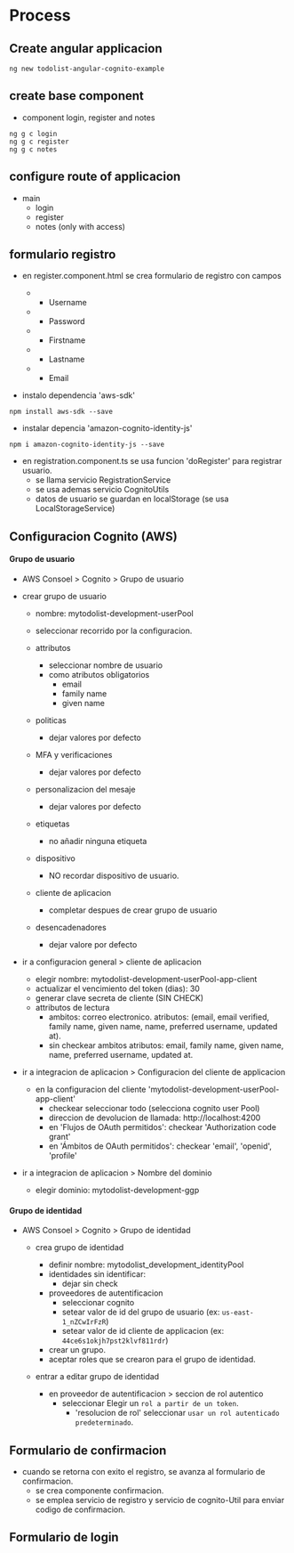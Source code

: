 
Process
=========

## Create angular applicacion 

```
ng new todolist-angular-cognito-example
```


## create base component

* component login, register and notes

```
ng g c login
ng g c register
ng g c notes
```

## configure route of applicacion

- main
    - login
    - register
    - notes (only with access)


## formulario registro

* en register.component.html se crea formulario de registro con campos
    * - Username
    * - Password
    * - Firstname
    * - Lastname
    * - Email

* instalo dependencia 'aws-sdk'

```
npm install aws-sdk --save
```

* instalar depencia 'amazon-cognito-identity-js'

```
npm i amazon-cognito-identity-js --save
```

* en registration.component.ts se usa funcion 'doRegister' para registrar usuario. 
    * se llama servicio RegistrationService
    * se usa ademas servicio CognitoUtils
    * datos de usuario se guardan en localStorage (se usa LocalStorageService)


## Configuracion Cognito (AWS)

#### Grupo de usuario

* AWS Consoel > Cognito > Grupo de usuario

* crear grupo de usuario
    * nombre: mytodolist-development-userPool
    * seleccionar recorrido por la configuracion.

    * attributos
        * seleccionar nombre de usuario
        * como atributos obligatorios
            * email
            * family name
            * given name
    * politicas
        * dejar valores por defecto
    * MFA y verificaciones
        * dejar valores por defecto
    * personalizacion del mesaje
        * dejar valores por defecto
    * etiquetas
        * no añadir ninguna etiqueta
    * dispositivo
        * NO recordar dispositivo de usuario.
    * cliente de aplicacion 
        * completar despues de crear grupo de usuario
    * desencadenadores
        * dejar valore por defecto


* ir a configuracion general > cliente de aplicacion
    * elegir nombre: mytodolist-development-userPool-app-client
    * actualizar el vencimiento del token (dias): 30 
    * generar clave secreta de cliente (SIN CHECK)
    * attributos de lectura
        * ambitos: correo electronico. atributos: (email, email verified, family name, given name, name, preferred username, updated at).
        * sin checkear ambitos atributos: email, family name, given name, name, preferred username, updated at.

* ir a integracion de aplicacion  > Configuracion del cliente de applicacion
    * en la configuracion del cliente 'mytodolist-development-userPool-app-client'
        * checkear seleccionar todo (selecciona cognito user Pool)
        * direccion de devolucion de llamada: http://localhost:4200
        * en 'Flujos de OAuth permitidos': checkear 'Authorization code grant'
        * en 'Ámbitos de OAuth permitidos': checkear 'email', 'openid', 'profile'


* ir a integracion de aplicacion  > Nombre del dominio
    * elegir dominio:  mytodolist-development-ggp




#### Grupo de identidad

* AWS Consoel > Cognito > Grupo de identidad
    * crea grupo de identidad
        * definir nombre: mytodolist_development_identityPool
        * identidades sin identificar: 
            * dejar sin check
        * proveedores de autentificacion
            * seleccionar cognito
            * setear valor de id del grupo de usuario  (ex: `us-east-1_nZCwIrFzR`)
            * setear valor de id cliente de applicacion (ex: `44ce6s1okjh7pst2klvf811rdr`)
        * crear un grupo.
        * aceptar roles que se crearon para el grupo de identidad.

    * entrar a editar grupo de identidad
        * en proveedor de autentificacion > seccion de rol autentico
            * seleccionar Elegir un `rol a partir de un token`.
                * 'resolucion de rol' seleccionar `usar un rol autenticado predeterminado`.
        



## Formulario de confirmacion

* cuando se retorna con exito el registro, se avanza al formulario de confirmacion.
    * se crea componente confirmacion.
    * se emplea servicio de registro y servicio de cognito-Util para enviar codigo de confirmacion.


## Formulario de login

